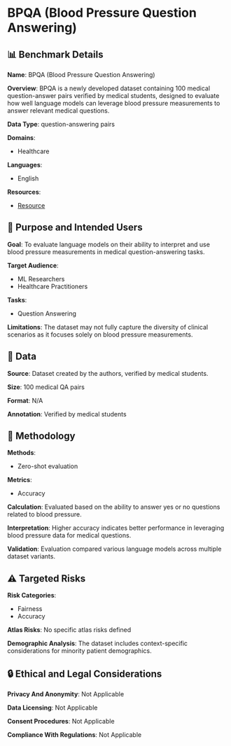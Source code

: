 # BPQA (Blood Pressure Question Answering)

## 📊 Benchmark Details

**Name**: BPQA (Blood Pressure Question Answering)

**Overview**: BPQA is a newly developed dataset containing 100 medical question-answer pairs verified by medical students, designed to evaluate how well language models can leverage blood pressure measurements to answer relevant medical questions.

**Data Type**: question-answering pairs

**Domains**:
- Healthcare

**Languages**:
- English

**Resources**:
- [Resource](https://huggingface.co/datasets/Kekelilii/BPQA100)

## 🎯 Purpose and Intended Users

**Goal**: To evaluate language models on their ability to interpret and use blood pressure measurements in medical question-answering tasks.

**Target Audience**:
- ML Researchers
- Healthcare Practitioners

**Tasks**:
- Question Answering

**Limitations**: The dataset may not fully capture the diversity of clinical scenarios as it focuses solely on blood pressure measurements.

## 💾 Data

**Source**: Dataset created by the authors, verified by medical students.

**Size**: 100 medical QA pairs

**Format**: N/A

**Annotation**: Verified by medical students

## 🔬 Methodology

**Methods**:
- Zero-shot evaluation

**Metrics**:
- Accuracy

**Calculation**: Evaluated based on the ability to answer yes or no questions related to blood pressure.

**Interpretation**: Higher accuracy indicates better performance in leveraging blood pressure data for medical questions.

**Validation**: Evaluation compared various language models across multiple dataset variants.

## ⚠️ Targeted Risks

**Risk Categories**:
- Fairness
- Accuracy

**Atlas Risks**:
No specific atlas risks defined

**Demographic Analysis**: The dataset includes context-specific considerations for minority patient demographics.

## 🔒 Ethical and Legal Considerations

**Privacy And Anonymity**: Not Applicable

**Data Licensing**: Not Applicable

**Consent Procedures**: Not Applicable

**Compliance With Regulations**: Not Applicable

